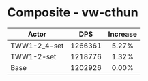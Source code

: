 # Composite - vw-cthun
| Actor | DPS | Increase |
|---|:---:|:---:|
|TWW1-2_4-set|1266361|5.27%|
|TWW1-2-set|1218776|1.32%|
|Base|1202926|0.00%|
